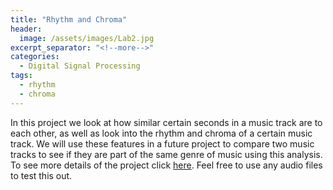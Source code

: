 ```yaml
---
title: "Rhythm and Chroma"
header:
  image: /assets/images/Lab2.jpg
excerpt_separator: "<!--more-->"
categories:
  - Digital Signal Processing
tags:
  - rhythm
  - chroma
---
```


In this project we look at how similar certain seconds in a music track are to each other, as well as look into the rhythm and chroma of a certain music track. We will use these features in a future project to compare two music tracks to see if they are part of the same genre of music using this analysis. To see more details of the project click <a href="http://boulderpogoraids.tk/Tao_Jesse_Lab2">here</a>. Feel free to use any audio files to test this out.
